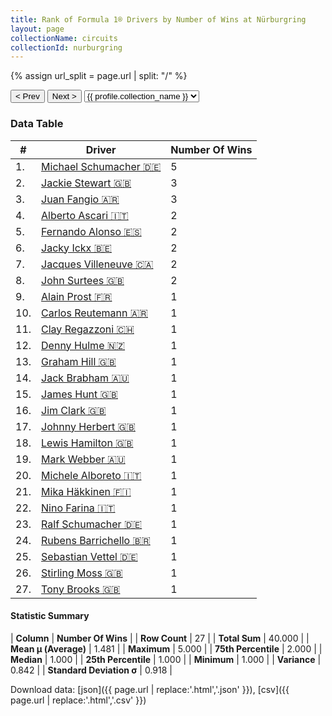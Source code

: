 ```yaml
---
title: Rank of Formula 1® Drivers by Number of Wins at Nürburgring
layout: page
collectionName: circuits
collectionId: nurburgring
---
```


{% assign url_split = page.url | split: "/" %}
<div id="collection-navigation">
<button onclick="selector.options[selector.selectedIndex-1].value && (window.location = selector.options[selector.selectedIndex-1].value);">&lt; Prev</button>
<button onclick="selector.options[selector.selectedIndex+1].value && (window.location = selector.options[selector.selectedIndex+1].value);">Next &gt;</button>
<select id="selector" onchange="this.options[this.selectedIndex].value && (window.location = this.options[this.selectedIndex].value);">
  {% for collectionId in site.data[page.collectionName].refs %}
    {% if collectionId == page.collectionId %}
      {% assign selected = "selected" %}
    {% else %}
      {% assign selected = "" %}
    {% endif %}
    {% assign profile = site.data[page.collectionName][collectionId].profile %}
    <option value="/f1/{{ page.collectionName }}/{{ collectionId }}/{{ url_split[4] }}" {{ selected }}>{{ profile.collection_name }}</option>
  {% endfor %}
</select>
</div>

<canvas id="chart" width="400" height="180"></canvas>
<script>
var data = {
    "datasets": [
        {
            "backgroundColor": [
                "#9C8E8D",
                "#9C8E8D",
                "#9C8E8D",
                "#9C8E8D",
                "#9C8E8D",
                "#9C8E8D",
                "#9C8E8D",
                "#9C8E8D",
                "#9C8E8D",
                "#9C8E8D",
                "#9C8E8D",
                "#9C8E8D",
                "#9C8E8D",
                "#9C8E8D",
                "#9C8E8D",
                "#9C8E8D",
                "#9C8E8D",
                "#9C8E8D",
                "#9C8E8D",
                "#9C8E8D",
                "#9C8E8D",
                "#9C8E8D",
                "#9C8E8D",
                "#9C8E8D",
                "#9C8E8D",
                "#9C8E8D",
                "#9C8E8D"
            ],
            "borderColor": [
                "#1D181E",
                "#1D181E",
                "#1D181E",
                "#1D181E",
                "#1D181E",
                "#1D181E",
                "#1D181E",
                "#1D181E",
                "#1D181E",
                "#1D181E",
                "#1D181E",
                "#1D181E",
                "#1D181E",
                "#1D181E",
                "#1D181E",
                "#1D181E",
                "#1D181E",
                "#1D181E",
                "#1D181E",
                "#1D181E",
                "#1D181E",
                "#1D181E",
                "#1D181E",
                "#1D181E",
                "#1D181E",
                "#1D181E",
                "#1D181E"
            ],
            "borderWidth": 1,
            "data": [
                5.0,
                3.0,
                3.0,
                2.0,
                2.0,
                2.0,
                2.0,
                2.0,
                1.0,
                1.0,
                1.0,
                1.0,
                1.0,
                1.0,
                1.0,
                1.0,
                1.0,
                1.0,
                1.0,
                1.0,
                1.0,
                1.0,
                1.0,
                1.0,
                1.0,
                1.0,
                1.0
            ],
            "label": "Number Of Wins"
        }
    ],
    "labels": [
        "Michael Schumacher",
        "Jackie Stewart",
        "Juan Fangio",
        "Alberto Ascari",
        "Fernando Alonso",
        "Jacky Ickx",
        "Jacques Villeneuve",
        "John Surtees",
        "Alain Prost",
        "Carlos Reutemann",
        "Clay Regazzoni",
        "Denny Hulme",
        "Graham Hill",
        "Jack Brabham",
        "James Hunt",
        "Jim Clark",
        "Johnny Herbert",
        "Lewis Hamilton",
        "Mark Webber",
        "Michele Alboreto",
        "Mika Häkkinen",
        "Nino Farina",
        "Ralf Schumacher",
        "Rubens Barrichello",
        "Sebastian Vettel",
        "Stirling Moss",
        "Tony Brooks"
    ]
};
var options = {
  legend: {
    display: false
  },
  scales: {
    xAxes: [{
      ticks: {
        beginAtZero: true,
        maxRotation: 180,
        display: window.innerWidth > 800
      }
    }],
    yAxes: [{
      ticks: {
        beginAtZero: true
      }
    }]
  },
  onResize: function(chart, size) {
    chart.options.scales.xAxes[0].ticks.display = size.width > 800;
  }
};
var chart = new Chart("chart", {
    data: data,
    type: 'bar',
    options: options
});
</script>



### Data Table

| # | Driver | Number Of Wins |
|--|--|--|
| 1. | [Michael Schumacher 🇩🇪](/f1/drivers/michael_schumacher) | 5 |
| 2. | [Jackie Stewart 🇬🇧](/f1/drivers/stewart) | 3 |
| 3. | [Juan Fangio 🇦🇷](/f1/drivers/fangio) | 3 |
| 4. | [Alberto Ascari 🇮🇹](/f1/drivers/ascari) | 2 |
| 5. | [Fernando Alonso 🇪🇸](/f1/drivers/alonso) | 2 |
| 6. | [Jacky Ickx 🇧🇪](/f1/drivers/ickx) | 2 |
| 7. | [Jacques Villeneuve 🇨🇦](/f1/drivers/villeneuve) | 2 |
| 8. | [John Surtees 🇬🇧](/f1/drivers/surtees) | 2 |
| 9. | [Alain Prost 🇫🇷](/f1/drivers/prost) | 1 |
| 10. | [Carlos Reutemann 🇦🇷](/f1/drivers/reutemann) | 1 |
| 11. | [Clay Regazzoni 🇨🇭](/f1/drivers/regazzoni) | 1 |
| 12. | [Denny Hulme 🇳🇿](/f1/drivers/hulme) | 1 |
| 13. | [Graham Hill 🇬🇧](/f1/drivers/hill) | 1 |
| 14. | [Jack Brabham 🇦🇺](/f1/drivers/jack_brabham) | 1 |
| 15. | [James Hunt 🇬🇧](/f1/drivers/hunt) | 1 |
| 16. | [Jim Clark 🇬🇧](/f1/drivers/clark) | 1 |
| 17. | [Johnny Herbert 🇬🇧](/f1/drivers/herbert) | 1 |
| 18. | [Lewis Hamilton 🇬🇧](/f1/drivers/hamilton) | 1 |
| 19. | [Mark Webber 🇦🇺](/f1/drivers/webber) | 1 |
| 20. | [Michele Alboreto 🇮🇹](/f1/drivers/alboreto) | 1 |
| 21. | [Mika Häkkinen 🇫🇮](/f1/drivers/hakkinen) | 1 |
| 22. | [Nino Farina 🇮🇹](/f1/drivers/farina) | 1 |
| 23. | [Ralf Schumacher 🇩🇪](/f1/drivers/ralf_schumacher) | 1 |
| 24. | [Rubens Barrichello 🇧🇷](/f1/drivers/barrichello) | 1 |
| 25. | [Sebastian Vettel 🇩🇪](/f1/drivers/vettel) | 1 |
| 26. | [Stirling Moss 🇬🇧](/f1/drivers/moss) | 1 |
| 27. | [Tony Brooks 🇬🇧](/f1/drivers/brooks) | 1 |

#### Statistic Summary

| **Column** | **Number Of Wins** |
| **Row Count** | 27 |
| **Total Sum** | 40.000 |
| **Mean μ (Average)** | 1.481 |
| **Maximum** | 5.000 |
| **75th Percentile** | 2.000 |
| **Median** | 1.000 |
| **25th Percentile** | 1.000 |
| **Minimum** | 1.000 |
| **Variance** | 0.842 |
| **Standard Deviation σ** | 0.918 |

Download data: [json]({{ page.url | replace:'.html','.json' }}), [csv]({{ page.url | replace:'.html','.csv' }})
